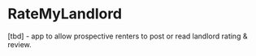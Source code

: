 # RateMyLandlord
[tbd] - app to allow prospective renters to post or read landlord rating &amp; review.

